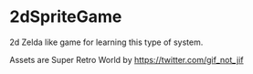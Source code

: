 # 2dSpriteGame
2d Zelda like game for learning this type of system.

Assets are Super Retro World by https://twitter.com/gif_not_jif